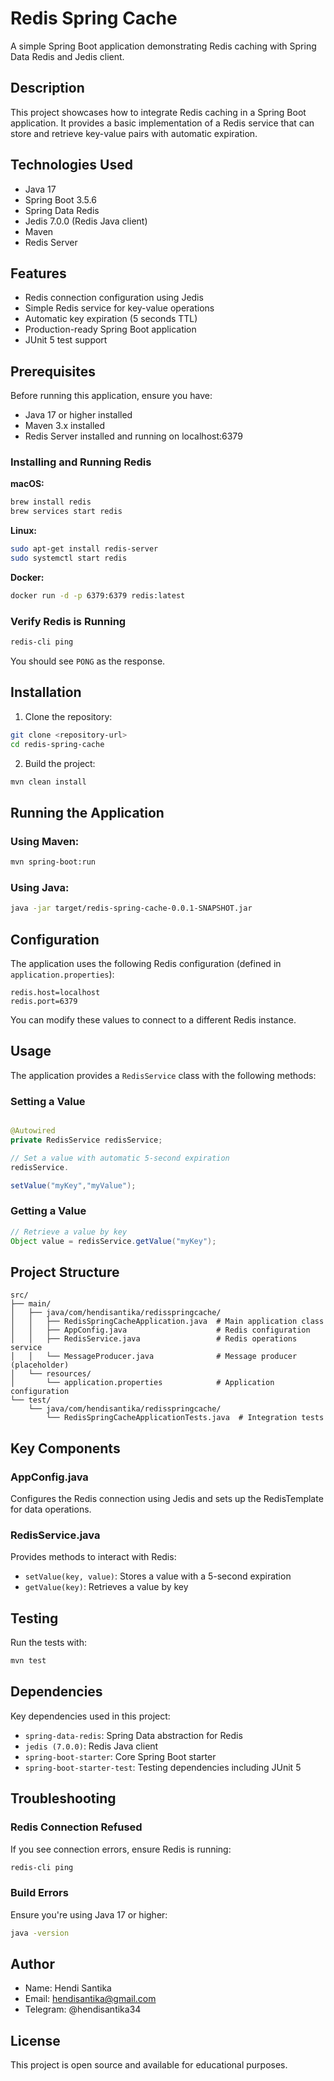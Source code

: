 # Redis Spring Cache

A simple Spring Boot application demonstrating Redis caching with Spring Data Redis and Jedis client.

## Description

This project showcases how to integrate Redis caching in a Spring Boot application. It provides a basic implementation
of a Redis service that can store and retrieve key-value pairs with automatic expiration.

## Technologies Used

- Java 17
- Spring Boot 3.5.6
- Spring Data Redis
- Jedis 7.0.0 (Redis Java client)
- Maven
- Redis Server

## Features

- Redis connection configuration using Jedis
- Simple Redis service for key-value operations
- Automatic key expiration (5 seconds TTL)
- Production-ready Spring Boot application
- JUnit 5 test support

## Prerequisites

Before running this application, ensure you have:

- Java 17 or higher installed
- Maven 3.x installed
- Redis Server installed and running on localhost:6379

### Installing and Running Redis

**macOS:**

```bash
brew install redis
brew services start redis
```

**Linux:**

```bash
sudo apt-get install redis-server
sudo systemctl start redis
```

**Docker:**

```bash
docker run -d -p 6379:6379 redis:latest
```

### Verify Redis is Running

```bash
redis-cli ping
```

You should see `PONG` as the response.

## Installation

1. Clone the repository:

```bash
git clone <repository-url>
cd redis-spring-cache
```

2. Build the project:

```bash
mvn clean install
```

## Running the Application

### Using Maven:

```bash
mvn spring-boot:run
```

### Using Java:

```bash
java -jar target/redis-spring-cache-0.0.1-SNAPSHOT.jar
```

## Configuration

The application uses the following Redis configuration (defined in `application.properties`):

```properties
redis.host=localhost
redis.port=6379
```

You can modify these values to connect to a different Redis instance.

## Usage

The application provides a `RedisService` class with the following methods:

### Setting a Value

```java

@Autowired
private RedisService redisService;

// Set a value with automatic 5-second expiration
redisService.

setValue("myKey","myValue");
```

### Getting a Value

```java
// Retrieve a value by key
Object value = redisService.getValue("myKey");
```

## Project Structure

```
src/
├── main/
│   ├── java/com/hendisantika/redisspringcache/
│   │   ├── RedisSpringCacheApplication.java  # Main application class
│   │   ├── AppConfig.java                    # Redis configuration
│   │   ├── RedisService.java                 # Redis operations service
│   │   └── MessageProducer.java              # Message producer (placeholder)
│   └── resources/
│       └── application.properties            # Application configuration
└── test/
    └── java/com/hendisantika/redisspringcache/
        └── RedisSpringCacheApplicationTests.java  # Integration tests
```

## Key Components

### AppConfig.java

Configures the Redis connection using Jedis and sets up the RedisTemplate for data operations.

### RedisService.java

Provides methods to interact with Redis:

- `setValue(key, value)`: Stores a value with a 5-second expiration
- `getValue(key)`: Retrieves a value by key

## Testing

Run the tests with:

```bash
mvn test
```

## Dependencies

Key dependencies used in this project:

- `spring-data-redis`: Spring Data abstraction for Redis
- `jedis (7.0.0)`: Redis Java client
- `spring-boot-starter`: Core Spring Boot starter
- `spring-boot-starter-test`: Testing dependencies including JUnit 5

## Troubleshooting

### Redis Connection Refused

If you see connection errors, ensure Redis is running:

```bash
redis-cli ping
```

### Build Errors

Ensure you're using Java 17 or higher:

```bash
java -version
```

## Author

- Name: Hendi Santika
- Email: hendisantika@gmail.com
- Telegram: @hendisantika34

## License

This project is open source and available for educational purposes.
